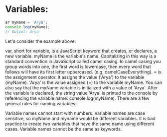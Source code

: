 # Variables:

```javascript
ar myName = 'Arya';
console.log(myName);
// Output: Arya
```
Let's consider the example above:

var, short for variable, is a JavaScript keyword that creates, or declares, a new variable.
myName is the variable's name. Capitalizing in this way is a standard convention in JavaScript called camel casing. In camel casing you group words into one, the first word is lowercase, then every word that follows will have its first letter uppercased. (e.g. camelCaseEverything).
= is the assignment operator. It assigns the value ('Arya') to the variable (myName).
'Arya' is the value assigned (=) to the variable myName. You can also say that the myName variable is initialized with a value of 'Arya'.
After the variable is declared, the string value 'Arya' is printed to the console by referencing the variable name: console.log(myName).
There are a few general rules for naming variables:

Variable names cannot start with numbers.
Variable names are case sensitive, so myName and myname would be different variables. It is bad practice to create two variables that have the same name using different cases.
Variable names cannot be the same as keywords.
